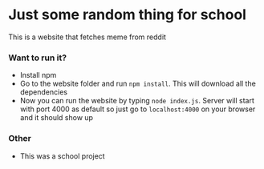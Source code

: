 # Just some random thing for school
This is a website that fetches meme from reddit 

### Want to run it?
- Install npm
- Go to the website folder and run ```npm install```. This will download all the dependencies
- Now you can run the website by typing ```node index.js```. Server will start with port 4000 as default so just go to ```localhost:4000``` on your browser and it should show up

### Other
- This was a school project
